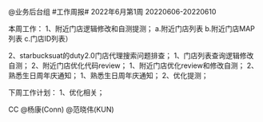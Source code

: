 @业务后台组 #工作周报#
2022年6月第1周 20220606-20220610

本周工作：
1、附近门店逻辑修改和自测提测；
	a.附近门店列表
	b.附近门店MAP列表
	c.门店ID列表）


2、starbucksuat的duty2.0门店代理搜索问题排查；
1、门店列表查询逻辑修改自测；
2、附近门店优化代码review；
1、附近门店优化review和修改自测；
2、熟悉生日周年庆通知；
1、熟悉生日周年庆通知；
2、优化提测；

下周工作计划：
1、优化相关；

CC @杨康(Conn) @范晓伟(KUN)